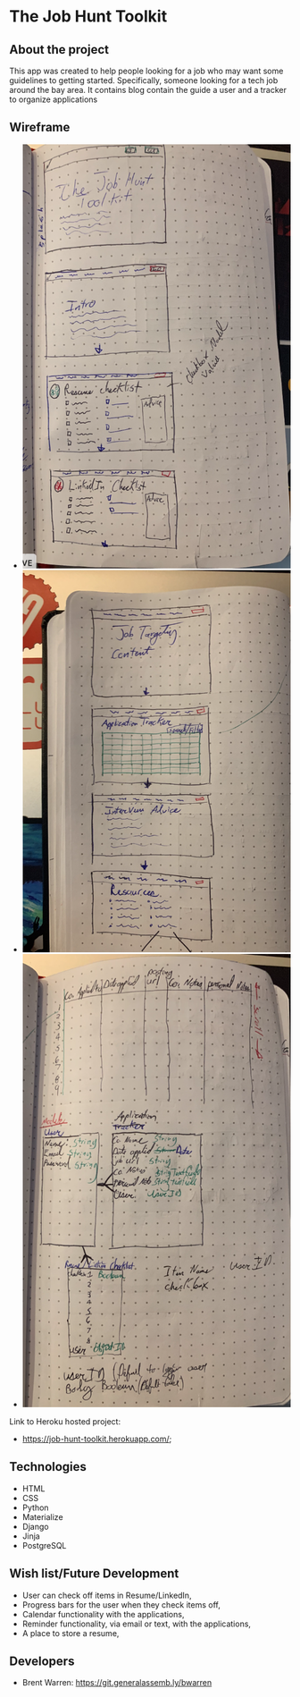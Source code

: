 # The Job Hunt Toolkit

## About the project
This app was created to help people looking for a job who may want some guidelines to getting started. Specifically, someone looking for a tech job around the bay area. It contains blog contain the guide a user and a tracker to organize applications


## Wireframe
- ![wireframe sketch](job_hunt_toolkit/static/images/wireframe1.png)
- ![wireframe sketch](job_hunt_toolkit/static/images/wireframe2.png)
- ![wireframe sketch](job_hunt_toolkit/static/images/wireframe3.png)


Link to Heroku hosted project:
- https://job-hunt-toolkit.herokuapp.com/;

## Technologies
- HTML
- CSS
- Python
- Materialize
- Django
- Jinja
- PostgreSQL

## Wish list/Future Development

- User can check off items in Resume/LinkedIn,
- Progress bars for the user when they check items off,
- Calendar functionality with the applications,
- Reminder functionality, via email or text, with the applications,
- A place to store a resume,


## Developers
- Brent Warren: https://git.generalassemb.ly/bwarren
